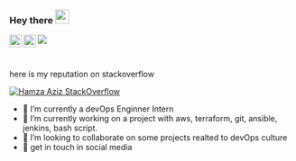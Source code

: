 ### Hey there <img src="https://media.giphy.com/media/hvRJCLFzcasrR4ia7z/giphy.gif" width="25px">

<a href="https://twitter.com/Hamzaaz59751832">
  <img align="left" alt="Hamza Aziz| Twitter" width="22px" src="https://raw.githubusercontent.com/peterthehan/peterthehan/master/assets/twitter.svg" />
</a>
<a href="https://www.linkedin.com/in/hamza-a-z-i-z/">
  <img align="left" alt="Hamza aziz's LinkedIN" width="22px" src="https://raw.githubusercontent.com/peterthehan/peterthehan/master/assets/linkedin.svg" />
</a>

![](https://visitor-badge.glitch.me/badge?page_id=Hamza-Aziz.Hamza-Aziz)

<br />

here is my reputation on stackoverflow

[![Hamza Aziz StackOverflow](https://github-readme-stackoverflow.vercel.app/?userID=10735209)](https://stackoverflow.com/users/10735209/hamza)

- 🔭 I’m currently a devOps Enginner Intern
- 🌱 I’m currently working on a project with aws, terraform, git, ansible, jenkins, bash script.
- 👯 I’m looking to collaborate on some projects realted to devOps culture
- 💬 get in touch in social media

